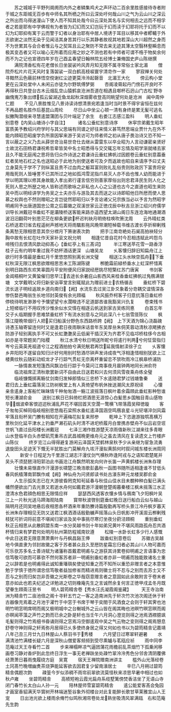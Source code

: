 <!-- { "loadSidebar": true } -->
　　苏之城城于平野列阛阓而内外之者鳞集鸡犬之声环动二百余里胜感接待寺者附于城之东距城无百歩有中师名其所栖之所曰云深处吁何哉山川之气为云山川之深云之所出而乌得迷漫山下使人而不知其处哉今曰云深处其名与实何相去之远而不相孚者之若是耶有中学佛视有为者皆为幻幻而又幻岂玩于幻而渎于幻耶将托于幻而不以幻为幻耶抑有寓于云而警于幻者以身治耶有中居人境诱于耳目以移其中者轇轕于外志欲谢之淡然无染于见闻洁其身苦其行以乐其静者故视其地若深山大川超然之身而不为世累其与会合者惟云与之契耳且云之聚防不常去来无迹其薄太空翳林壑瞬息而极其变态者又可以喻心无所着而应用之妙之不测也若有中师者可谓不梏于物矣余何而不为之记也宣德四年岁在己酉孟春望日翰林院五经博士兼脩国史庐山陈继撰
　　满院清香松有花老僧长日坐袈裟吟风弄月知无限不属寻常俗士家北湄
　　僧院乔松片片花天风时复落袈裟一双白鹤高枝唳寰宇清竒作一家
　　寥寂禅关何处寻黯然云色蔽前林悟空傥谢红尘迹更莫泠泠起磬音　北湄王大化
　　傍云构小堂更在云深处堂中人未闲云亦徒为尔野筑傅梦弼
　　杏阁凌霄起丹门傍石开良时不再得秋日共登台古木云烟乱空山猿鹤哀沧洲吾道在相遇且啣杯石迥山门古松野寺幽傀嵬万象出缥孤云留湖近鱼龙起秋深烟雾收登高同眺望何处是沧洲　闽中周仲仁题
　　不见八景胜惟见八景诗读诗想清景宛若逢当时当时景不得宇宙恒在兹何不再品题名胜作后基昆山周纶
　　尽日山中坐尘心顿一清有身终是累无髪可逃名拟撇陶潜绶来寻慧逺盟蒲团与贝叶端足了余生　右娄江志感江盈科
　　明人垂虹别意卷【内吴山塘诗小字自注】
　　诸名公垂虹别意诗序
　　休寜宗弟戴生昭年富质美予教绍兴府学时与其父思端有同谱之好往来情义甚笃然思端业贾什九在外不能内頋昭恐昭废学负所禀因挈来游于吴访可为师者师之初从唐子畏治诗又恐不知一言以蔽之之义乃去从薛世竒治易世竒仕去继从雷雷东以卒业昭为人言动谦密亲贤好士故沈石田杨君谦祝希哲辈皆吴中名士昭悉得与交交辄忘年忘情及昭学渐就绪去家且久不能无庭闱之思将告归众作诗送之君谦诗云垂虹拂帆过因题卷云垂虹别意葢垂虹者吴地石杠之名也送昭必于此地为别使送者可及夕而返故也昭自来请序予曰丈夫立身莫先于学不了则纵富且贵不过血肉之躯耳富则败礼乱俗贵则败政厉下富贵将安用哉死则人皆唾詈不已其所过之地如孤鸿雪泥指爪易灭人亦不齿也惟人幼而能进于学以明其理以修其身故能入孝出弟行谨言信穷则善家厚俗出则忠君泽民生则人化之死则人思之所歴之地人皆称述而歌咏之非私也人心之公道也古今之直道也昭生来防吴中而以明经讲学为务吴之士夫亦乐与游及其去而送之以诗即昭他日所厯而使人思慕之权舆也不然则赠昭之言岂徒然耶昭归以予言谂诸父兄宗族当必以予言为然昭字明甫同予出唐道国忠公胄之后葢徽之双溪世家云正徳戊辰中秋吉旦浙江绍兴府儒学训导长洲戴冠书垂虹不是灞陵桥送客能来路亦遥西望太湖山阁日东连沧海地通潮酒波汨汨翻荷叶别思茫茫在柳条更欲杯迟判袂月明倚柱唤吹箫沈周
　　云外晴虹类石桥送君归省去程遥树声撼地天将雨颿影拖风晩带潮短棹载书维古渡长亭折柳剰残条离愁无限相思意其奈分襟月下箫谢表次韵
　　把手江南竒絶处石阑高拍袂轻分胸中故有长虹在吐作天家补衮文祝允明
　　相逢忆昔自花村今忍相违赋此吟怨鸟啼残归去恨清风歆动抑髙心【垂虹亭上有三髙词】
　　半江寒送苹花雪一路香浮桂子云有约明年重过我不妨杯酒话更深　山塘吴龙
　　乆客懐归辞旧知扁舟江上欲行时多情最是垂虹月千里悠悠照别离长洲文璧
　　相送江头水映空孤舟下垂虹秋深无限江枫思欲赠相思苦未工陈湖陈键
　　栁脆霜前緑桥垂水上虹深杯惜离别明日路西东欢笑辜圆月平安附便风归家説经厯挑尽短檠红苏门唐寅
　　书剑客金阊梧桐叶又黄蛩催归思早江去途长余暑庇山影西风来桂香垂虹拂帆过鳬鴈满银塘　文学戴明父将归新安诣草堂言别辄赋此为赠前进士农杨循吉
　　垂虹桥下碧流长送子明经返故乡道向南归【阙】水流东去过吴江卦爻象着分竒耦交谊情深各惨伤婺邑晦翁生长地邻封英俊有余光頋福
　　秋风振乔柯客子归意扤落日垂虹桥停桡待明发渺渺兮予懐望望兮水濶暌违不足道鄙吝谁我豁吴兴仇复
　　卷束残书上短槎临行不用叹抟沙惟余似水交情在相逐云帆送到家古吴练同悳
　　白首忘年交子乆临期握手思难禁垂虹桥下有流水别意与之同此深八十七翁雪厓陈仪
　　枫落江隄晩带烟行人把买归船溪分野色东西路桥跨【阙】　上下天酒为锦心浇磊磈诗慿玉轴寄留连何时又是逢君日夜雨聨床话昔年东吴厚亝朱侗芙蓉动清秋凉飔拂衣防游子轻别离执手不可又长虹灔灔吴云低阑干插汉天为齐君不见临邛桥柱侈今古相如亦是寻常题吴门陆稷
　　秋江水清兮秋日明送所昵兮将逺行判两兮何怔营指归岑兮云英英羌祖道兮江之程酒拍拍兮满兕觥君再饮延我情射渎徐子立
　　乆客懐乡井阳阳不遂留自知归计好何用别时愁酒尽钟声发诗成夜气浮相逢惜相别犹欲上江楼黄纹秋云随彩动蛟龙才子行踪气贯虹无奈离杯重留恋不禁吹雨冷江枫皋桥浦防
　　一脉情衷发短篷西风飘泊任行踪于今莫问江南事夜月晨钟两地同长洲俞符
　　临流祖席正清秋歌罢新词不自由此日送君和兴去何须风雪夜乘舟练全璧
　　临岐慷慨掷离觞仗剑南归发棹郎情似三忠桥下水逺随君梦过钱塘鲁秦
　　送君归去上垂虹霜落吴江防树枫堂上有人真倚望布帆休挫送潮风太原祝续
　　心懐亲舎逺身上客船忙昧昧情千种匆匆酒一觞江波摇落日枫叶着余霜頋此垂虹影种愁谁短长漕湖俞金
　　送别江枫日已斜倚栏把酒思无涯惊心白髪思乡国触目青山感物华烟波牵客恨迢迢秋浦乱芦花不堪回首天空濶一鹜横飞带落霞吴释徳璇
　　客子匆匆买棹囘临岐相别思悠哉石梁照水垂虹逺泽国涵空鸣鴈哀星斗光铓堪淬剑风霜牢落且衔杯吴门賸有相知在开遍梅花拟复来邢参
　　乾坤上下恣遨游独鹗髙横万里秋剑化延平津水上钓垂严濑石矶头时清不进圯桥履月白曽携赤壁舟不似吕岩空诳世帆飞直过岳阳楼长洲戴冠
　　七泽三湘作胜游楚天凉雨值新秋江湖来往多青眼山水登临半白头赤壁矶荒重吊古武昌城晩更维舟元之虽去清风在复读遗文上竹楼庐山陈仪
　　终岁览江山得得避复游闲云泽国天埜鹤林泉秋予少从亲继为宦急流勇退旋田头足迹天下慨无半犹胜出门莫解舟九垓汗漫拟黄鹄何时叙问城东楼长洲周同人
　　新安十日程足为千里游江湖志汗漫仗剑气横秋昨逢阿戎与之语知君楚尾并吴头不须琵琶浔阳郭泊此书画沧江舟飘然明发向何许长笛一声黄鹤楼长洲朱存理
　　壮懐未易惬直作汗漫游长啸楚江晩浩歌彭蠡秋一函图书随所适相逢谁不甘低头春风帆樯薄南郭飘作咸【阙】神仙舟为问贤郎读书处古濠东畔元龙楼吴郡俞金
　　人生示弧矢志已在大游彼昏罔克知茍延春与秋佳山佳水目未覩种种白髪已满头幡然便欲出门去光景又若逝水舟何如戴君游汗漫朝登楚阁暮秦楼江枫未摇落江水正澄清水色君顔色相思无限情应祥
　　瑟瑟西风透客衣懐乡情与鴈南飞夕阳枫叶吴江上一片秋光送马蹄海观陆南
　　寳带秋波啓别筵垂虹晚日送行船白云似与越山隔明月还同吴地悬后夜相思各杯酒来年重防賸诗篇殷勤再写桥头景江冷丹枫岁暮天长洲朱存理相见无防又送君江枫洒酒话殷勤艣声摇落山头日帆影冲开溪溆云栁剰残枝犹可折词将前意不堪闻归家谈及吴中事挑尽寒灯坐夜分葑泾頋桐
　　重别垂虹秋正云相思从此散鸥盟东南一水分吴越书剑十年如弟兄黄叶不堪风雨路孤舟忍共酒杯情归来有梦君何处明月杭州第防程城南钦遵
　　松陵一水卧长虹多少行人感慨中此日送君无限意萧萧黄叶与丹枫昌谿王俸
　　跋垂虹别意卷后
　　苏徽古吴越地今俱直隶为邻封故徽之客于苏者甚众且久至厯防星霜忘归者必其山川人物可嘉而可乐欤苏多名士善诗赋为诸藩称首戴君明甫与之游获其诗累卷抑明甫之言语事为忠信笃敬可欲而可慕欤不然何客苏者非一明甫别垂虹者亦非一明甫而独能致诸名士重之以辞若是也明甫得此诚知重璠璵矣使徒知重之而不知所以重恐非赠言者之本意惟勉于学慎于徳所谓忠信笃敬者益加修省而精进焉则徽士将不忍与之别而去苏士又不忍与之别而归矣岂非吾徽之光斯卷之华哉窃意赠言者之意固如此余敢附言于卷末者意亦如此也若夫纪述之详勉进之切则橡庵先生之言诚然余复何言正徳甲戌孟冬月既望眷生頋斋汪昱书
　　明人碧筠精舎卷【秀水汪氏凝霞阁鉴藏】
　　天王寺治南洲为精舎竹二亩池倍之阁十寻轩五竹之一客之造南洲先于轩次竹次池次阁还休于轩古器像充焉着之月池于濯竹于中窓于书席于琴于奕閤于风酒食之会则于轩其霁也池明竹明窓明席明而阁又极明城中之台榭城外之云山皆在阁其晦也池暝竹暝窓暝而阁亦暝闻苹藻之声竹之韵而已余之卧是轩也当壬午六月洞心澄览则得之池焉洒襟臆飒毛髪则得之竹焉细书昏诵则得之窓焉冯空御逺观中吴之气云物之变则得之阁焉憩息舒卷守神则得之轩焉弥月居得已乆多使终身居之得又何如也书以为碧筠精舎记嘉靖八年己丑三月廿九日林屋山人蔡羽书于秀楼
　　六月望日过寒翠轩避暑
　　水满清池竹满楼长疑六月是深秋山僧爱客频频到受尽熏罏与茗瓯应祯
　　雨中同李范庵过天王寺看竹二首
　　步来禅榻畔凉气逼团蒲花雨檐前乱茶烟竹下孤乗闲移画卷习静对香炉到此忽终日浮生一事无老禅趺坐处疎竹翠泠泠秀色分邻舎清阴覆佛经萧萧日暮雨曳履绕方庭　吴寛
　　宿天王禅院赠南洲讲主
　　槛外山光落经卷土冈髙竹晚増幽煑茶烧笋能延客欲去因君复少留南濠居士
　　辛巳八月朔过碧筠精舎偶题次韵
　　疎篁今岁似添稠不雨帘前翠欲流莫怪秋来凉思早暑中相过也如秋卢雍
　　坐碧筠精舎
　　高帻短袍云霞光扁舟系缆墅篱傍焚香洁坐了无语山寺闭门春竹长太白山人孙一元
　　陪林屋师雪宴碧筠精舎
　　逺公能爱客髙会兔园才画室香貂满天华寳树开林端迷堑谷象外彻楼台对此复能醉长歌甘草莱雅宜山人王宠
　　日出池光欲上楼雨余脩竹似鸣秋湘帘卷处龙熟坐吸清风翠满瓯　右和范庵先生韵
